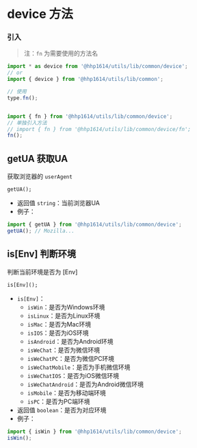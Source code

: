 # device 方法

### 引入

> 注：`fn` 为需要使用的方法名

```js
import * as device from '@hhp1614/utils/lib/common/device';
// or
import { device } from '@hhp1614/utils/lib/common';

// 使用
type.fn();


import { fn } from '@hhp1614/utils/lib/common/device';
// 单独引入方法
// import { fn } from '@hhp1614/utils/lib/common/device/fn';
fn();
```

## getUA 获取UA

获取浏览器的 `userAgent`

```text
getUA();
```

- 返回值 `string`：当前浏览器UA
- 例子：
```js
import { getUA } from '@hhp1614/utils/lib/common/device';
getUA(); // Mozilla...
```

## is[Env] 判断环境

判断当前环境是否为 [Env]

```text
is[Env]();
```

- `is[Env]`：
    - `isWin`：是否为Windows环境
    - `isLinux`：是否为Linux环境
    - `isMac`：是否为Mac环境
    - `isIOS`：是否为iOS环境
    - `isAndroid`：是否为Android环境
    - `isWeChat`：是否为微信环境
    - `isWeChatPC`：是否为微信PC环境
    - `isWeChatMobile`：是否为手机微信环境
    - `isWeChatIOS`：是否为iOS微信环境
    - `isWeChatAndroid`：是否为Android微信环境
    - `isMobile`：是否为移动端环境
    - `isPC`：是否为PC端环境
- 返回值 `boolean`：是否为对应环境
- 例子：
```js
import { isWin } from '@hhp1614/utils/lib/common/device';
isWin();
```
